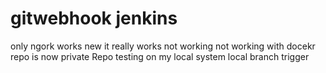 # gitwebhook jenkins
only ngork works
new
it really works
not working
not working with docekr
repo is now private Repo
testing on my local system
local branch trigger
